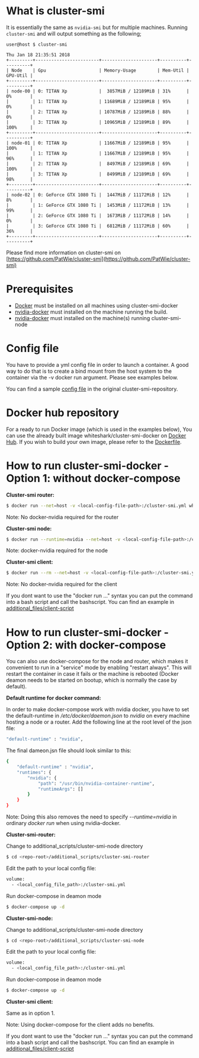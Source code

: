 # What is cluster-smi
It is essentially the same as `nvidia-smi` but for multiple machines.
Running `cluster-smi` and will output something as the following;
```console
user@host $ cluster-smi

Thu Jan 18 21:35:51 2018
+---------+------------------------+---------------------+----------+----------+
| Node    | Gpu                    | Memory-Usage        | Mem-Util | GPU-Util |
+---------+------------------------+---------------------+----------+----------+
| node-00 | 0: TITAN Xp            |  3857MiB / 12189MiB | 31%      | 0%       |
|         | 1: TITAN Xp            | 11689MiB / 12189MiB | 95%      | 0%       |
|         | 2: TITAN Xp            | 10787MiB / 12189MiB | 88%      | 0%       |
|         | 3: TITAN Xp            | 10965MiB / 12189MiB | 89%      | 100%     |
+---------+------------------------+---------------------+----------+----------+
| node-01 | 0: TITAN Xp            | 11667MiB / 12189MiB | 95%      | 100%     |
|         | 1: TITAN Xp            | 11667MiB / 12189MiB | 95%      | 96%      |
|         | 2: TITAN Xp            |  8497MiB / 12189MiB | 69%      | 100%     |
|         | 3: TITAN Xp            |  8499MiB / 12189MiB | 69%      | 98%      |
+---------+------------------------+---------------------+----------+----------+
| node-02 | 0: GeForce GTX 1080 Ti |  1447MiB / 11172MiB | 12%      | 8%       |
|         | 1: GeForce GTX 1080 Ti |  1453MiB / 11172MiB | 13%      | 99%      |
|         | 2: GeForce GTX 1080 Ti |  1673MiB / 11172MiB | 14%      | 0%       |
|         | 3: GeForce GTX 1080 Ti |  6812MiB / 11172MiB | 60%      | 36%      |
+---------+------------------------+---------------------+----------+----------+
```
Please find more information on cluster-smi on [https://github.com/PatWie/cluster-smi](https://github.com/PatWie/cluster-smi)

# Prerequisites
- [Docker](https://docs.docker.com/install/) must be installed on all machines using cluster-smi-docker
- [nvidia-docker](https://github.com/NVIDIA/nvidia-docker) must installed on the machine running the build.
- [nvidia-docker](https://github.com/NVIDIA/nvidia-docker) must installed on the machine(s) running cluster-smi-node

# Config file
You have to provide a yml config file in order to launch a container. A good way to do that is to create a bind mount from the host system to the container via the -v docker run argument. Please see examples below. 

You can find a sample [config file](https://github.com/PatWie/cluster-smi/blob/master/cluster-smi.example.yml) in the original cluster-smi-repository.

# Docker hub repository
For a ready to run Docker image (which is used in the examples below), You can use the already built image whiteshark/cluster-smi-docker on [Docker Hub](https://hub.docker.com/r/whiteshark/cluster-smi-docker/). If you wish to build your own image, please refer to the [Dockerfile](Dockerfile).

# How to run cluster-smi-docker - Option 1: without docker-compose

**Cluster-smi router:**
```sh
$ docker run --net=host -v <local-config-file-path>:/cluster-smi.yml whiteshark/cluster-smi:latest ./cluster-smi-router
```
Note: No docker-nvidia required for the router

**Cluster-smi node:**
```sh
$ docker run --runtime=nvidia --net=host -v <local-config-file-path>:/cluster-smi.yml whiteshark/cluster-smi:latest ./cluster-smi-node
```
Note: docker-nvidia required for the node

**Cluster-smi client:**
```sh
$ docker run --rm --net=host -v <local-config-file-path>:/cluster-smi.yml whiteshark/cluster-smi:latest ./cluster-smi
```
Note: No docker-nvidia required for the client

If you dont want to use the "docker run ..." syntax you can put the command into a bash script and call the bashscript. You can find an example in [additional_files/client-script](additional_scripts/client-script)




# How to run cluster-smi-docker - Option 2: with docker-compose
You can also use docker-compose for the node and router, which makes it convenient to run in a "service" mode by enabling "restart always". This will restart the container in case it fails or the machine is rebooted (Docker deamon needs to be started on bootup, which is normally the case by default).

**Default runtime for docker command:**

In order to make docker-compose work with nvidia docker, you have to set the default-runtime in */etc/docker/daemon.json* to *nvidia* on every machine hosting a node or a router. Add the following line at the root level of the json file:

```sh
"default-runtime" : "nvidia",
```

The final dameon.jsn file should look similar to this:

```sh
{
    "default-runtime" : "nvidia",
    "runtimes": {
        "nvidia": {
            "path": "/usr/bin/nvidia-container-runtime",
            "runtimeArgs": []
        }
    }
}
```

Note: Doing this also removes the need to specify *--runtime=nvidia* in ordinary *docker run* when using nvidia-docker.

**Cluster-smi-router:**

Change to additional_scripts/cluster-smi-node directory
```sh
$ cd <repo-root>/additional_scripts/cluster-smi-router
```

Edit the path to your local config file:
```sh
volume: 
  - <local_config_file_path>:/cluster-smi.yml
```

Run docker-compose in deamon mode
```sh
$ docker-compose up -d
```

**Cluster-smi-node:**

Change to additional_scripts/cluster-smi-node directory
```sh
$ cd <repo-root>/additional_scripts/cluster-smi-node
```

Edit the path to your local config file:
```sh
volume: 
  - <local_config_file_path>:/cluster-smi.yml
```

Run docker-compose in deamon mode
```sh
$ docker-compose up -d
```

**Cluster-smi client:**

Same as in option 1.

Note: Using docker-compose for the client adds no benefits. 

If you dont want to use the "docker run ..." syntax you can put the command into a bash script and call the bashscript. You can find an example in [additional_files/client-script](additional_scripts/client-script)

